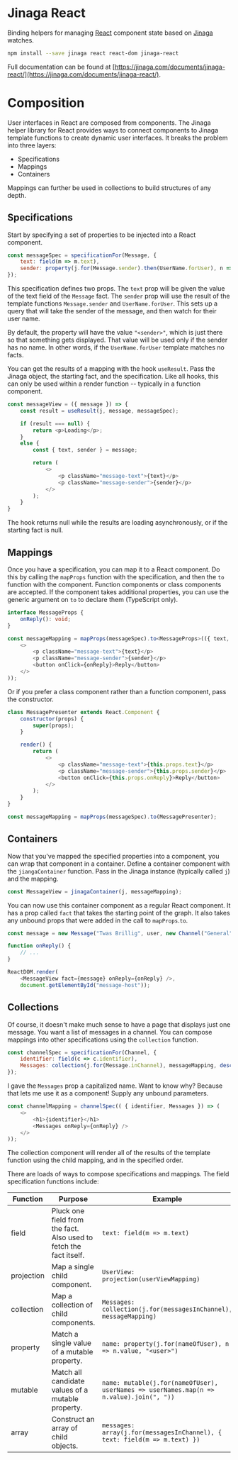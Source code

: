 # Jinaga React



Binding helpers for managing [React](https://reactjs.org) component state based on [Jinaga](https://jinaga.com) watches.

```bash
npm install --save jinaga react react-dom jinaga-react
```

Full documentation can be found at [https://jinaga.com/documents/jinaga-react/](https://jinaga.com/documents/jinaga-react/).

# Composition

User interfaces in React are composed from components.
The Jinaga helper library for React provides ways to connect components to Jinaga template functions to create dynamic user interfaces.
It breaks the problem into three layers:

* Specifications
* Mappings
* Containers

Mappings can further be used in collections to build structures of any depth.

## Specifications

Start by specifying a set of properties to be injected into a React component.

```javascript
const messageSpec = specificationFor(Message, {
    text: field(m => m.text),
    sender: property(j.for(Message.sender).then(UserName.forUser), n => n.value, "<sender>")
});
```

This specification defines two props.
The `text` prop will be given the value of the text field of the `Message` fact.
The `sender` prop will use the result of the template functions `Message.sender` and `UserName.forUser`.
This sets up a query that will take the sender of the message, and then watch for their user name.

By default, the property will have the value `"<sender>"`, which is just there so that something gets displayed.
That value will be used only if the sender has no name.
In other words, if the `UserName.forUser` template matches no facts.

You can get the results of a mapping with the hook `useResult`.
Pass the Jinaga object, the starting fact, and the specification.
Like all hooks, this can only be used within a render function -- typically in a function component.

```javascript
const messageView = ({ message }) => {
    const result = useResult(j, message, messageSpec);

    if (result === null) {
        return <p>Loading</p>;
    }
    else {
        const { text, sender } = message;

        return (
            <>
                <p className="message-text">{text}</p>
                <p className="message-sender">{sender}</p>
            </>
        );
    }
}
```

The hook returns null while the results are loading asynchronously, or if the starting fact is null.

## Mappings

Once you have a specification, you can map it to a React component.
Do this by calling the `mapProps` function with the specification, and then the `to` function with the component.
Function components or class components are accepted.
If the component takes additional properties, you can use the generic argument on `to` to declare them (TypeScript only).

```typescript
interface MessageProps {
    onReply(): void;
}

const messageMapping = mapProps(messageSpec).to<MessageProps>(({ text, sender, onReply }) => (
    <>
        <p className="message-text">{text}</p>
        <p className="message-sender">{sender}</p>
        <button onClick={onReply}>Reply</button>
    </>
));
```

Or if you prefer a class component rather than a function component, pass the constructor.

```javascript
class MessagePresenter extends React.Component {
    constructor(props) {
        super(props);
    }

    render() {
        return (
            <>
                <p className="message-text">{this.props.text}</p>
                <p className="message-sender">{this.props.sender}</p>
                <button onClick={this.props.onReply}>Reply</button>
            </>
        );
    }
}

const messageMapping = mapProps(messageSpec).to(MessagePresenter);
```

## Containers

Now that you've mapped the specified properties into a component, you can wrap that component in a container.
Define a container component with the `jiangaContainer` function.
Pass in the Jinaga instance (typically called `j`) and the mapping.

```javascript
const MessageView = jinagaContainer(j, messageMapping);
```

You can now use this container component as a regular React component.
It has a prop called `fact` that takes the starting point of the graph.
It also takes any unbound props that were added in the call to `mapProps`.`to`.

```javascript
const message = new Message("Twas Brillig", user, new Channel("General"), new Date());

function onReply() {
    // ...
}

ReactDOM.render(
    <MessageView fact={message} onReply={onReply} />,
    document.getElementById("message-host"));
```

## Collections

Of course, it doesn't make much sense to have a page that displays just one message.
You want a list of messages in a channel.
You can compose mappings into other specifications using the `collection` function.

```javascript
const channelSpec = specificationFor(Channel, {
    identifier: field(c => c.identifier),
    Messages: collection(j.for(Message.inChannel), messageMapping, descending(m => m.sentAt))
});
```

I gave the `Messages` prop a capitalized name.
Want to know why?
Because that lets me use it as a component!
Supply any unbound parameters.

```javascript
const channelMapping = channelSpec(( { identifier, Messages }) => (
    <>
        <h1>{identifier}</h1>
        <Messages onReply={onReply} />
    </>
));
```

The collection component will render all of the results of the template function using the child mapping, and in the specified order.

There are loads of ways to compose specifications and mappings.
The field specification functions include:

| Function | Purpose | Example |
| -- | -- | -- |
| field | Pluck one field from the fact. Also used to fetch the fact itself. | `text: field(m => m.text)` |
| projection | Map a single child component. | `UserView: projection(userViewMapping)` |
| collection | Map a collection of child components. | `Messages: collection(j.for(messagesInChannel), messageMapping)` |
| property | Match a single value of a mutable property. | `name: property(j.for(nameOfUser), n => n.value, "<user>")` |
| mutable | Match all candidate values of a mutable property. | `name: mutable(j.for(nameOfUser), userNames => userNames.map(n => n.value).join(", "))` |
| array | Construct an array of child objects. | `messages: array(j.for(messagesInChannel), { text: field(m => m.text) })` |
